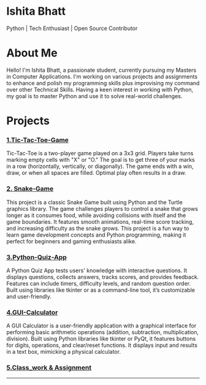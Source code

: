 # Ishita Bhatt
Python | Tech Enthusiast | Open Source Contributor

# About Me

Hello! I'm Ishita Bhatt, a passionate student, currently pursuing my Masters in Computer Applications. I'm working on various projects and assignments to enhance and polish my programming skills plus improvising my command over other Technical Skills. Having a keen interest in working with Python, my goal is to master Python and use it to solve real-world challenges.

# Projects
### [1.Tic-Tac-Toe-Game](https://github.com/ishitabhatt0312/Tic-Tac-Toe-Game)

Tic-Tac-Toe is a two-player game played on a 3x3 grid. Players take turns marking empty cells with "X" or "O." The goal is to get three of your marks in a row (horizontally, vertically, or diagonally). The game ends with a win, draw, or when all spaces are filled. Optimal play often results in a draw. 

### [2. Snake-Game](https://github.com/ishitabhatt0312/Snake-Game-)
This project is a classic Snake Game built using Python and the Turtle graphics library. The game challenges players to control a snake that grows longer as it consumes food, while avoiding collisions with itself and the game boundaries. It features smooth animations, real-time score tracking, and increasing difficulty as the snake grows. This project is a fun way to learn game development concepts and Python programming, making it perfect for beginners and gaming enthusiasts alike.


### [3.Python-Quiz-App](https://github.com/ishitabhatt0312/Python-Quiz-App)

A Python Quiz App tests users' knowledge with interactive questions. It displays questions, collects answers, tracks scores, and provides feedback. Features can include timers, difficulty levels, and random question order. Built using libraries like tkinter or as a command-line tool, it’s customizable and user-friendly.

### [4.GUI-Calculator](https://github.com/ishitabhatt0312/GUI-Calculator)

A GUI Calculator is a user-friendly application with a graphical interface for performing basic arithmetic operations (addition, subtraction, multiplication, division). Built using Python libraries like tkinter or PyQt, it features buttons for digits, operations, and clear/reset functions. It displays input and results in a text box, mimicking a physical calculator.

### [5.Class_work & Assignment](https://github.com/ishitabhatt0312/B1B2)


---
